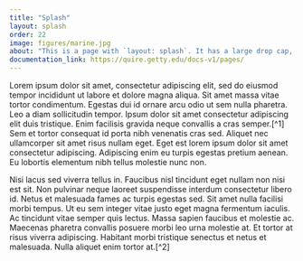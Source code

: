 ```yaml
---
title: "Splash"
layout: splash
order: 22
image: figures/marine.jpg
about: "This is a page with `layout: splash`. It has a large drop cap, and will display an `image` in the top banner. In the PDF output, the image will be a full-page bleed, creating a section break page."
documentation_link: https://quire.getty.edu/docs-v1/pages/
---
```


Lorem ipsum dolor sit amet, consectetur adipiscing elit, sed do eiusmod tempor incididunt ut labore et dolore magna aliqua. Sit amet massa vitae tortor condimentum. Egestas dui id ornare arcu odio ut sem nulla pharetra. Leo a diam sollicitudin tempor. Ipsum dolor sit amet consectetur adipiscing elit duis tristique. Enim facilisis gravida neque convallis a cras semper.[^1] Sem et tortor consequat id porta nibh venenatis cras sed. Aliquet nec ullamcorper sit amet risus nullam eget. Eget est lorem ipsum dolor sit amet consectetur adipiscing. Adipiscing enim eu turpis egestas pretium aenean. Eu lobortis elementum nibh tellus molestie nunc non.

Nisi lacus sed viverra tellus in. Faucibus nisl tincidunt eget nullam non nisi est sit. Non pulvinar neque laoreet suspendisse interdum consectetur libero id. Netus et malesuada fames ac turpis egestas sed. Sit amet nulla facilisi morbi tempus. Ut eu sem integer vitae justo eget magna fermentum iaculis. Ac tincidunt vitae semper quis lectus. Massa sapien faucibus et molestie ac. Maecenas pharetra convallis posuere morbi leo urna molestie at. Et tortor at risus viverra adipiscing. Habitant morbi tristique senectus et netus et malesuada. Nulla aliquet enim tortor at.[^2]

